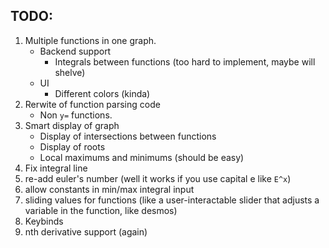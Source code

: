## TODO:
1. Multiple functions in one graph.
    - Backend support
        - Integrals between functions (too hard to implement, maybe will shelve)
    - UI
        - Different colors (kinda)
2. Rerwite of function parsing code
    - Non `y=` functions.
3. Smart display of graph
    - Display of intersections between functions
    - Display of roots
    - Local maximums and minimums (should be easy)
4. Fix integral line
5. re-add euler's number (well it works if you use capital e like `E^x`)
6. allow constants in min/max integral input
7. sliding values for functions (like a user-interactable slider that adjusts a variable in the function, like desmos)
8. Keybinds
9. nth derivative support (again)